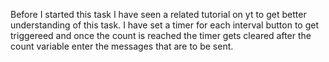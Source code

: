 Before I started this task I have seen a related tutorial on yt to get better understanding of this task. I have set a timer for each interval button to get triggereed and once the count is reached the timer gets cleared after the count variable enter the messages that are to be sent.
